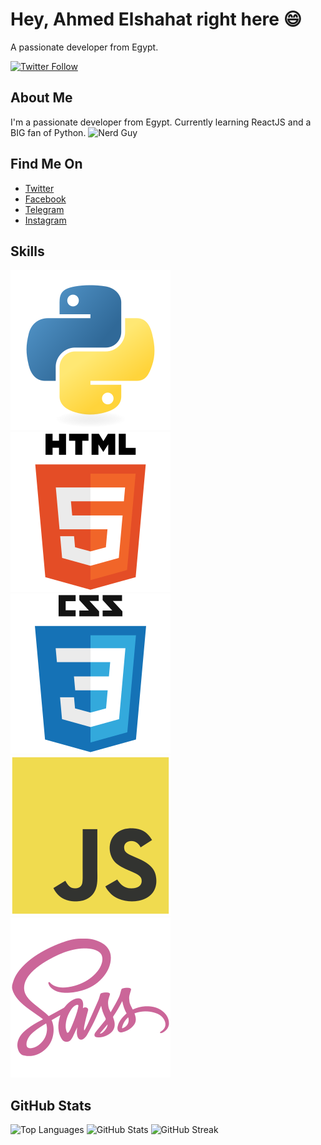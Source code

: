 # Hey, Ahmed Elshahat right here 😄
A passionate developer from Egypt.

[![Twitter Follow](https://img.shields.io/twitter/follow/MrStarkEG1?style=social)](https://twitter.com/MrStarkEG1)

## About Me

I'm a passionate developer from Egypt. Currently learning ReactJS and a BIG fan of Python.
![Nerd Guy](https://media.tenor.com/NOYF3f82b_gAAAAC/programmer.gif)

## Find Me On

- [Twitter](https://twitter.com/MrStarkEG1)
- [Facebook](https://www.facebook.com/MrStarkEG/)
- [Telegram](https://t.me/MrStarkEG)
- [Instagram](https://www.instagram.com/stark.eg/)


## Skills
![Python](https://raw.githubusercontent.com/devicons/devicon/master/icons/python/python-original.svg)
![HTML5](https://raw.githubusercontent.com/devicons/devicon/master/icons/html5/html5-original-wordmark.svg)
![CSS3](https://raw.githubusercontent.com/devicons/devicon/master/icons/css3/css3-original-wordmark.svg)
![JavaScript](https://raw.githubusercontent.com/devicons/devicon/master/icons/javascript/javascript-original.svg)
![SASS](https://raw.githubusercontent.com/devicons/devicon/master/icons/sass/sass-original.svg)

## GitHub Stats

![Top Languages](https://github-readme-stats.vercel.app/api/top-langs/?username=MrStarkEG&layout=compact&show_icons=true&locale=en)
![GitHub Stats](https://github-readme-stats.vercel.app/api?username=MrStarkEG&show_icons=true&locale=en)
![GitHub Streak](https://github-readme-streak-stats.herokuapp.com/?user=MrStarkEG)
